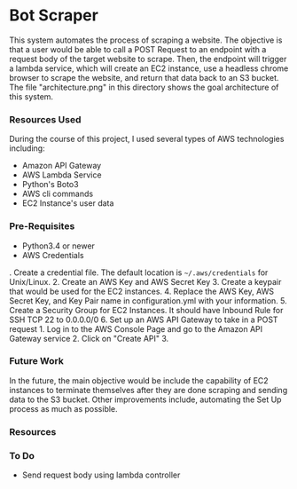 # Bot Scraper #
This system automates the process of scraping a website. The objective is that a user would be able to call a POST Request to an endpoint with a request body of the target website to scrape. Then, the endpoint will trigger a lambda service, which will create an EC2 instance, use a headless chrome browser to scrape the website, and return that data back to an S3 bucket.
The file "architecture.png" in this directory shows the goal architecture of this system.

### Resources Used ###
During the course of this project, I used several types of AWS technologies including:
* Amazon API Gateway
* AWS Lambda Service
* Python's Boto3
* AWS cli commands
* EC2 Instance's user data

### Pre-Requisites ###
* Python3.4 or newer
* AWS Credentials

. Create a credential file. The default location is `~/.aws/credentials` for Unix/Linux.
2. Create an AWS Key and AWS Secret Key
3. Create a keypair that would be used for the EC2 instances.
4. Replace the AWS Key, AWS Secret Key, and Key Pair name in configuration.yml with your information.
5. Create a Security Group for EC2 Instances. It should have Inbound Rule for SSH TCP 22 to 0.0.0.0/0
6. Set up an AWS API Gateway to take in a POST request
    1. Log in to the AWS Console Page and go to the Amazon API Gateway service
    2. Click on "Create API"
    3. 

### Future Work ###
In the future, the main objective would be include the capability of EC2 instances to terminate themselves after they are done scraping and sending data to the S3 bucket.
Other improvements include, automating the Set Up process as much as possible.

### Resources ###

### To Do ###
* Send request body using lambda controller
